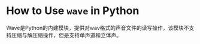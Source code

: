 # How to Use `wave` in Python

<!-- Wave is a built-in module in Python, which provides a convenient interface to the WAV sound format. -->

Wave是Python的内建模块，提供对wav格式的声音文件的读写操作，该模块不支持压缩与解压缩操作，但是支持单声道和立体声。

